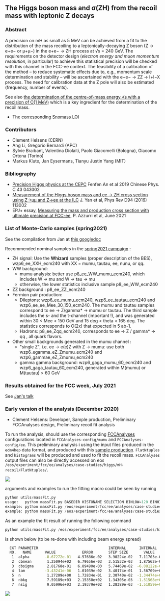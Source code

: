 ## The Higgs boson mass and σ(ZH) from the recoil mass with leptonic Z decays

### Abstract

A precision on mH as small as 5 MeV can be achieved from a fit to the distribution of the mass recoiling to 
a leptonically-decaying Z boson (Z → e+e− or μ+μ−) in the e+e− → ZH process at √s = 240 GeV. 
The requirements on the detector design (*electron energy and muon momentum resolution*, in particular) to achieve this statistical precision will be checked with this channel in the FCC-ee context. The feasibility of a calibration of the method – to reduce systematic effects due to, e.g., momentum scale determination and stability – will be ascertained with the e+e− → ZZ → l+l−X process. 
The need for calibration data at the Z pole will also be estimated (frequency, number of events).


See also [the determination of the centre-of-mass energy √s with a precision of O(1 MeV)](../../ww/radiativereturn/README.md) which is a key ingredient
for the determination of the recoil mass.


- The [corresponding Snomass LOI](https://indico.cern.ch/event/951830/contributions/3999001/attachments/2095109/3521327/HiggsParams_SNOWMASS21-EF1_EF0_Patrick_Janot-169.pdf)


### Contributors
- Clement Helsens (CERN)
- Ang Li, Gregorio Bernardi (APC)
- Sylvie Braibant, Valentina Diolaiti, Paolo Giacomelli (Bologna), Giacomo Ortona (Torino)
- Markus Klute, Jan Eysermans, Tianyu Justin Yang (MIT)

### Bibliography

- [Precision Higgs physics at the CEPC](https://iopscience.iop.org/article/10.1088/1674-1137/43/4/043002) Fenfen An et al 2019 Chinese Phys. C 43 043002
- [Measurement of the Higgs boson mass and ee → ZH cross section using Z→μμ and Z→ee at the ILC](https://arxiv.org/abs/1604.07524) J. Yan et al, Phys Rev D94 (2016) 113002
- EPJ+ essay, [Measuring the mass and production cross section with ultimate precision at FCC-ee](https://arxiv.org/abs/2106.15438), P. Azzurri et al, June 2021

### List of Monte-Carlo samples (spring2021)

See  the compilation from Jan at [this googledoc](https://docs.google.com/spreadsheets/d/1W33UhfJbTILDkeN9ovl2Hcs32DTpSB7v0T0xsQzWPNw/edit#gid=0)

Recommended nominal samples in the [spring2021 campaign](http://fcc-physics-events.web.cern.ch/fcc-physics-events/Delphesevents_spring2021_IDEA.php) :
  - ZH signal: Use the **Whizard** samples (proper description of the BES), wzp6\_ee\_XXH\_ecm240 with XX = mumu, tautau, ee, nunu, or qq.
  - WW background:
    - mumu analysis: better use p8\_ee\_WW\_mumu\_ecm240, which includes W -> mu and W -> tau -> mu
    - otherwise, the lower statistics inclusive sample p8\_ee\_WW\_ecm240
  - ZZ background : p8\_ee\_ZZ\_ecm240
  - Fermion pair production: 
    - Dileptons: wzp6\_ee\_mumu\_ecm240, wzp6\_ee\_tautau\_ecm240 and wzp6\_ee\_ee\_Mee\_30\_150\_ecm240. The mumu and tautau samples correspond to ee -> Z/gamma\* -> mumu or tautau. The third sample includes the s- and the t-channel (important !), and was generated within 30 < Mee < 150 GeV and 15 deg < theta < 165 deg. The statistics corresponds to O(2x) that expected in 5 ab-1.
    - Hadrons: p8\_ee\_Zqq\_ecm240, corresponds to ee -> Z / gamma\* -> qq , all quark flavors.
  - Other small backgrounds generated in the mumu channel :
    - "single Z", i.e. ee -> e(e)Z with Z -> mumu: use both wzp6\_egamma\_eZ\_Zmumu\_ecm240 and wzp6\_gammae\_eZ\_Zmumu\_ecm240
    - gamma gamma background: wzp6\_gaga\_mumu\_60\_ecm240 and wzp6\_gaga\_tautau\_60\_ecm240, generated within M(mumu) or M(tautau) > 60 GeV

### Results obtained for the FCC week, July 2021

See [Jan's talk](https://indico.cern.ch/event/995850/contributions/4415989/attachments/2272945/3860610/ZHRecoilAnalysis_FCCWeek_29062021.pdf)

 
### Early version of the analysis (December 2020)
- Clement Helsens: Developer, Sample production, Preliminary FCCAnalyses design, Preliminary recoil fit analysis

To run the analysis, should use the corresponding [FCCAnalyses](https://github.com/HEP-FCC/FCCAnalyses/tree/master/) configurations located in ```FCCAnalyses-config/mumu``` and ```FCCAnalyses-config/ee```. This preliminary analysis i using the input files produced in the ```edm4hep``` data format, and produced with this [sample production](http://fcc-physics-events.web.cern.ch/fcc-physics-events/Delphesevents_fccee_tmp.php). ```FlatNtuples``` and ```histograms``` will be produced and used to fit the recoil mass. ```FCCAnalyses``` output files can also be directly accessed on eos ```/eos/experiment/fcc/ee/analyses/case-studies/higgs/mH-recoil/FlatNtuples/```.

![](images/leptonic_recoil_m_ZH_sel1_stack_lin.png?raw=true)


arguments and examples to run the fitting macro could be seen by running
```python
python utils/massFit.py
usage:   python massFit.py BASEDIR HISTONAME SELECTION BINLOW=120 BINHIGH=140
example: python massFit.py /eos/experiment/fcc/ee/analyses/case-studies/higgs/mH-recoil/FlatNtuples/ZH_Zee/ leptonic_recoil_m_zoom3 sel1
example: python massFit.py /eos/experiment/fcc/ee/analyses/case-studies/higgs/mH-recoil/FlatNtuples/ZH_Zmumu/ leptonic_recoil_m_zoom4 sel0 122 128
```


As an example the fit result of running the following command 
```python
python utils/massFit.py /eos/experiment/fcc/ee/analyses/case-studies/higgs/mH-recoil/FlatNtuples/ZH_Zee/ leptonic_recoil_m_zoom4 sel1 123 127:
```

is shown below (to be re-done with including beam energy spread)

```bash
  EXT PARAMETER                                INTERNAL      INTERNAL  
  NO.   NAME      VALUE            ERROR       STEP SIZE       VALUE   
   1  alpha       -8.67272e-01   4.57686e-02   3.90224e-02   7.11703e-01
   2  cbmean       1.25094e+02   6.79656e-03   3.51532e-03   1.87562e-02
   3  cbsigma      2.81768e-01   6.89490e-03   5.74469e-02  -6.08122e-02
   4  lam         -3.43241e-06   1.01039e-02   3.40174e-01   1.56709e+00
   5  n            1.27209e+00   1.72834e-01   2.30740e-02  -1.34474e+00
   6  nbkg         7.59189e+03   2.15350e+02   1.34305e-03  -1.51568e+00
   7  nsig         9.05996e+03   2.19379e+02   1.28389e-03  -1.51059e+00
```

![](images/fitResult.png?raw=true)






